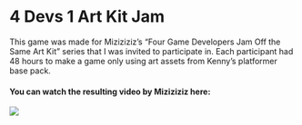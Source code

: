 # 4 Devs 1 Art Kit Jam

This game was made for Miziziziz’s “Four Game Developers Jam Off the Same Art Kit” series that I was invited to participate in. Each participant had 48 hours to make a game only using art assets from Kenny’s platformer base pack.

#### You can watch the resulting video by Miziziziz here:

[![](https://img.youtube.com/vi/DgLSOymeeOI/0.jpg)](https://www.youtube.com/watch?v=DgLSOymeeOI)
